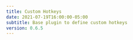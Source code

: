 ```yaml
---
title: Custom Hotkeys
date: 2021-07-19T16:00:00-05:00
subtitle: Base plugin to define custom hotkeys
version: 0.6.5
---
```

